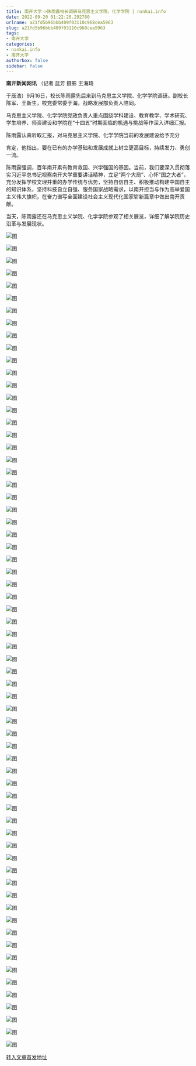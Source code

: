```yaml
---
title: 南开大学->陈雨露校长调研马克思主义学院、化学学院 | nankai.info
date: 2022-09-20 01:22:20.292780
urlname: a21fd5b96bbb409f03110c968cea5963
slug: a21fd5b96bbb409f03110c968cea5963
tags: 
- 南开大学
categories:
- nankai.info
- 南开大学
authorbox: false
sidebar: false
---
```

**南开新闻网讯** （记者 蓝芳 摄影 王海琦

于辰浩）9月16日，校长陈雨露先后来到马克思主义学院、化学学院调研。副校长陈军、王新生，校党委常委于海，战略发展部负责人陪同。

马克思主义学院、化学学院党政负责人重点围绕学科建设、教育教学、学术研究、学生培养、师资建设和学院在“十四五”时期面临的机遇与挑战等作深入详细汇报。

陈雨露认真听取汇报，对马克思主义学院、化学学院当前的发展建设给予充分
<!--more-->
肯定，他指出，要在已有的办学基础和发展成就上树立更高目标，持续发力、勇创一流。

陈雨露强调，百年南开素有教育救国、兴学强国的基因。当前，我们要深入贯彻落实习近平总书记视察南开大学重要讲话精神，立足“两个大局”、心怀“国之大者”，充分发挥学校文理并重的办学传统与优势，坚持自信自主、积极推动构建中国自主的知识体系，坚持科技自立自强、服务国家战略需求，以南开担当与作为高举爱国主义伟大旗帜，在奋力谱写全面建设社会主义现代化国家崭新篇章中做出南开贡献。

当天，陈雨露还在马克思主义学院、化学学院参观了相关展览，详细了解学院历史沿革与发展现状。

![图](http://news.nankai.edu.cn/ywsd/system/2022/09/17/g)

![图](http://news.nankai.edu.cn/ywsd/system/2022/09/17/p)

![图](http://news.nankai.edu.cn/ywsd/system/2022/09/17/j)

![图](http://news.nankai.edu.cn/ywsd/system/2022/09/17/)

![图](http://news.nankai.edu.cn/ywsd/system/2022/09/17/a)

![图](http://news.nankai.edu.cn/ywsd/system/2022/09/17/1)

![图](http://news.nankai.edu.cn/ywsd/system/2022/09/17/c)

![图](http://news.nankai.edu.cn/ywsd/system/2022/09/17/b)

![图](http://news.nankai.edu.cn/ywsd/system/2022/09/17/e)

![图](http://news.nankai.edu.cn/ywsd/system/2022/09/17/6)

![图](http://news.nankai.edu.cn/ywsd/system/2022/09/17/0)

![图](http://news.nankai.edu.cn/ywsd/system/2022/09/17/d)

![图](http://news.nankai.edu.cn/ywsd/system/2022/09/17/_)

![图](http://news.nankai.edu.cn/ywsd/system/2022/09/17/3)

![图](http://news.nankai.edu.cn/ywsd/system/2022/09/17/0)

![图](http://news.nankai.edu.cn/ywsd/system/2022/09/17/9)

![图](http://news.nankai.edu.cn/ywsd/system/2022/09/17/7)

![图](http://news.nankai.edu.cn/ywsd/system/2022/09/17/4)

![图](http://news.nankai.edu.cn/ywsd/system/2022/09/17/0)

![图](http://news.nankai.edu.cn/ywsd/system/2022/09/17/0)

![图](http://news.nankai.edu.cn/ywsd/system/2022/09/17/0)

![图](http://news.nankai.edu.cn/ywsd/system/2022/09/17/3)

![图](http://news.nankai.edu.cn/ywsd/system/2022/09/17/0)

![图](http://news.nankai.edu.cn/ywsd/system/2022/09/17/0)

![图](http://news.nankai.edu.cn/)

![图](http://news.nankai.edu.cn/ywsd/system/2022/09/17/9)

![图](http://news.nankai.edu.cn/ywsd/system/2022/09/17/7)

![图](http://news.nankai.edu.cn/ywsd/system/2022/09/17/4)

![图](http://news.nankai.edu.cn/)

![图](http://news.nankai.edu.cn/ywsd/system/2022/09/17/0)

![图](http://news.nankai.edu.cn/ywsd/system/2022/09/17/0)

![图](http://news.nankai.edu.cn/ywsd/system/2022/09/17/0)

![图](http://news.nankai.edu.cn/)

![图](http://news.nankai.edu.cn/ywsd/system/2022/09/17/3)

![图](http://news.nankai.edu.cn/ywsd/system/2022/09/17/0)

![图](http://news.nankai.edu.cn/ywsd/system/2022/09/17/0)

![图](http://news.nankai.edu.cn/)

![图](http://news.nankai.edu.cn/ywsd/system/2022/09/17/c)

![图](http://news.nankai.edu.cn/ywsd/system/2022/09/17/i)

![图](http://news.nankai.edu.cn/ywsd/system/2022/09/17/p)

![图](http://news.nankai.edu.cn/)

![图](http://news.nankai.edu.cn/ywsd/system/2022/09/17/n)

![图](http://news.nankai.edu.cn/ywsd/system/2022/09/17/c)

![图](http://news.nankai.edu.cn/ywsd/system/2022/09/17/)

![图](http://news.nankai.edu.cn/ywsd/system/2022/09/17/u)

![图](http://news.nankai.edu.cn/ywsd/system/2022/09/17/d)

![图](http://news.nankai.edu.cn/ywsd/system/2022/09/17/e)

![图](http://news.nankai.edu.cn/ywsd/system/2022/09/17/)

![图](http://news.nankai.edu.cn/ywsd/system/2022/09/17/i)

![图](http://news.nankai.edu.cn/ywsd/system/2022/09/17/a)

![图](http://news.nankai.edu.cn/ywsd/system/2022/09/17/k)

![图](http://news.nankai.edu.cn/ywsd/system/2022/09/17/n)

![图](http://news.nankai.edu.cn/ywsd/system/2022/09/17/a)

![图](http://news.nankai.edu.cn/ywsd/system/2022/09/17/n)

![图](http://news.nankai.edu.cn/ywsd/system/2022/09/17/)

![图](http://news.nankai.edu.cn/ywsd/system/2022/09/17/s)

![图](http://news.nankai.edu.cn/ywsd/system/2022/09/17/w)

![图](http://news.nankai.edu.cn/ywsd/system/2022/09/17/e)

![图](http://news.nankai.edu.cn/ywsd/system/2022/09/17/n)

![图](http://news.nankai.edu.cn/)

![图](http://news.nankai.edu.cn/)

![图](http://news.nankai.edu.cn/ywsd/system/2022/09/17/:)

![图](http://news.nankai.edu.cn/ywsd/system/2022/09/17/p)

![图](http://news.nankai.edu.cn/ywsd/system/2022/09/17/t)

![图](http://news.nankai.edu.cn/ywsd/system/2022/09/17/t)

![图](http://news.nankai.edu.cn/ywsd/system/2022/09/17/h)

[转入文章首发地址](http://news.nankai.edu.cn/ywsd/system/2022/09/17/030052820.shtml)